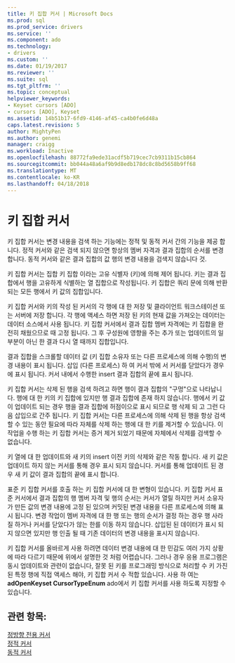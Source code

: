 ```yaml
---
title: 키 집합 커서 | Microsoft Docs
ms.prod: sql
ms.prod_service: drivers
ms.service: ''
ms.component: ado
ms.technology:
- drivers
ms.custom: ''
ms.date: 01/19/2017
ms.reviewer: ''
ms.suite: sql
ms.tgt_pltfrm: ''
ms.topic: conceptual
helpviewer_keywords:
- Keyset cursors [ADO]
- cursors [ADO], Keyset
ms.assetid: 14b51b17-6fd9-4146-af45-ca4b0fe6d48a
caps.latest.revision: 5
author: MightyPen
ms.author: genemi
manager: craigg
ms.workload: Inactive
ms.openlocfilehash: 88772fa9ede31acdf5b719cec7cb9311b15cb864
ms.sourcegitcommit: bb044a48a6af9b9d8edb178dc8c8bd5658b9ff68
ms.translationtype: MT
ms.contentlocale: ko-KR
ms.lasthandoff: 04/18/2018
---
```

# <a name="keyset-cursors"></a>키 집합 커서
키 집합 커서는 변경 내용을 검색 하는 기능에는 정적 및 동적 커서 간의 기능을 제공 합니다. 정적 커서와 같은 검색 되지 않으면 항상의 멤버 자격과 결과 집합의 순서를 변경 합니다. 동적 커서와 같은 결과 집합의 값 행의 변경 내용을 검색지 않습니다 것.  
  
 키 집합 커서는 집합 키 집합 이라는 고유 식별자 (키)에 의해 제어 됩니다. 키는 결과 집합에서 행을 고유하게 식별하는 열 집합으로 작성됩니다. 키 집합은 쿼리 문에 의해 반환 되는 모든 행에서 키 값의 집합입니다.  
  
 키 집합 커서와 키의 작성 된 커서의 각 행에 대 한 저장 및 클라이언트 워크스테이션 또는 서버에 저장 합니다. 각 행에 액세스 하면 저장 된 키의 현재 값을 가져오는 데이터는 데이터 소스에서 사용 됩니다. 키 집합 커서에서 결과 집합 멤버 자격에는 키 집합을 완전히 채웠으므로 때 고정 됩니다. 그 후 구성원에 영향을 주는 추가 또는 업데이트의 일부분이 아닌 한 결과 다시 열 때까지 집합입니다.  
  
 결과 집합을 스크롤할 데이터 값 (키 집합 소유자 또는 다른 프로세스에 의해 수행)의 변경 내용이 표시 됩니다. 삽입 (다른 프로세스) 하 여 커서 밖에 서 커서를 닫았다가 경우에 표시 됩니다. 커서 내에서 수행한 insert 결과 집합의 끝에 표시 됩니다.  
  
 키 집합 커서는 삭제 된 행을 검색 하려고 하면 행이 결과 집합의 "구멍"으로 나타납니다. 행에 대 한 키의 키 집합에 있지만 행 결과 집합에 존재 하지 않습니다. 행에서 키 값이 업데이트 되는 경우 행을 결과 집합에 허점이으로 표시 되므로 행 삭제 되 고 그런 다음 삽입으로 간주 됩니다. 키 집합 커서는 다른 프로세스에 의해 삭제 된 행을 항상 검색할 수 있는 동안 필요에 따라 자체를 삭제 하는 행에 대 한 키를 제거할 수 있습니다. 이 작업을 수행 하는 키 집합 커서는 증거 제거 되었기 때문에 자체에서 삭제를 검색할 수 없습니다.  
  
 키 열에 대 한 업데이트와 새 키의 insert 이전 키의 삭제와 같은 작동 합니다. 새 키 값은 업데이트 하지 않는 커서를 통해 경우 표시 되지 않습니다. 커서를 통해 업데이트 된 경우 새 키 값이 결과 집합의 끝에 표시 합니다.  
  
 표준 키 집합 커서를 호출 하는 키 집합 커서에 대 한 변형이 있습니다. 키 집합 커서 표준 커서에서 결과 집합의 행 멤버 자격 및 행의 순서는 커서가 열릴 하지만 커서 소유자가 만든 값의 변경 내용에 고정 된 있으며 커밋된 변경 내용을 다른 프로세스에 의해 표시 됩니다. 변경 작업이 멤버 자격에 대 한 행 또는 행의 순서가 결정 하는 경우 행 사라질 하거나 커서를 닫았다가 않는 한를 이동 하지 않습니다. 삽입된 된 데이터가 표시 되지 않으면 있지만 행 인출 될 때 기존 데이터의 변경 내용을 표시지 않습니다.  
  
 키 집합 커서를 올바르게 사용 하려면 데이터 변경 내용에 대 한 민감도 여러 가지 상황에 따라 다르기 때문에 위에서 설명한 것 처럼 어렵습니다. 그러나 경우 응용 프로그램은 동시 업데이트와 관련이 없습니다, 잘못 된 키를 프로그래밍 방식으로 처리할 수 키 가진된 특정 행에 직접 액세스 해야, 키 집합 커서 수 적합 있습니다. 사용 하 여는 **adOpenKeyset CursorTypeEnum** ado에서 키 집합 커서를 사용 하도록 지정할 수 있습니다.  
  
## <a name="see-also"></a>관련 항목:  
 [정방향 전용 커서](../../../ado/guide/data/forward-only-cursors.md)   
 [정적 커서](../../../ado/guide/data/static-cursors.md)   
 [동적 커서](../../../ado/guide/data/dynamic-cursors.md)

